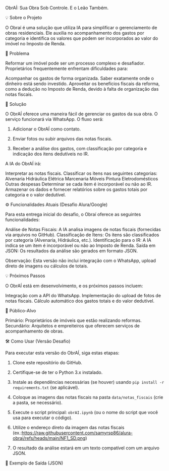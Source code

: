 ObrAÍ: Sua Obra Sob Controle. E o Leão Também.



💡 Sobre o Projeto

O Obraí é uma solução que utiliza IA para simplificar o gerenciamento de obras residenciais. Ele auxilia no acompanhamento dos gastos por categoria e identifica os valores que podem ser incorporados ao valor do imóvel no Imposto de Renda.



🎯 Problema 

Reformar um imóvel pode ser um processo complexo e desafiador. Proprietários frequentemente enfrentam dificuldades para:

Acompanhar os gastos de forma organizada.
Saber exatamente onde o dinheiro está sendo investido.
Aproveitar os benefícios fiscais da reforma, como a dedução no Imposto de Renda, devido à falta de organização das notas fiscais.


🚀 Solução 

O ObrAÍ oferece uma maneira fácil de gerenciar os gastos da sua obra. O serviço funcionará via WhatsApp. O fluxo será:

1. Adicionar o ObrAÍ como contato.

2. Enviar fotos ou subir arquivos das notas fiscais.

3. Receber a análise dos gastos, com classificação por categoria e indicação dos itens dedutíveis no IR.



A IA do ObrAÍ irá:

Interpretar as notas fiscais.
Classificar os itens nas seguintes categorias:
Alvenaria
Hidráulica
Elétrica
Marcenaria
Móveis
Pintura
Eletrodomésticos
Outras despesas
Determinar se cada item é incorporável ou não ao IR.
Armazenar os dados e fornecer relatórios sobre os gastos totais por categoria e o valor dedutível.


⚙️ Funcionalidades Atuais (Desafio Alura/Google)

Para esta entrega inicial do desafio, o Obraí oferece as seguintes funcionalidades:

Análise de Notas Fiscais: A IA analisa imagens de notas fiscais (fornecidas via arquivos no GitHub).
Classificação de Itens: Os itens são classificados por categoria (Alvenaria, Hidráulica, etc.).
Identificação para o IR: A IA indica se um item é incorporável ou não ao Imposto de Renda.
Saída em JSON: Os resultados da análise são gerados em formato JSON.


Observação: Esta versão não inclui integração com o WhatsApp, upload direto de imagens ou cálculos de totais.



💡 Próximos Passos 

O ObrAÍ está em desenvolvimento, e os próximos passos incluem:

Integração com a API do WhatsApp.
Implementação do upload de fotos de notas fiscais.
Cálculo automático dos gastos totais e do valor dedutível.


🎯 Público-Alvo

Primário: Proprietários de imóveis que estão realizando reformas.
Secundário: Arquitetos e empreiteiros que oferecem serviços de acompanhamento de obras.


🛠️ Como Usar (Versão Desafio) 

Para executar esta versão do ObrAÍ, siga estas etapas:

1. Clone este repositório do GitHub.

2. Certifique-se de ter o Python 3.x instalado.

3. Instale as dependências necessárias (se houver) usando `pip install -r requirements.txt` (se aplicável).

4. Coloque as imagens das notas fiscais na pasta `data/notas_fiscais` (crie a pasta, se necessário).

5. Execute o script principal: `obrAI.ipynb` (ou o nome do script que você usa para executar o código).

6. Utilize o endereço direto da imagem das notas fiscais (ex.:https://raw.githubusercontent.com/samyrsp86/alura-obrai/refs/heads/main/NF1_SD.png)

7. O resultado da análise estará em um texto compatível com um arquivo JSON.



📄 Exemplo de Saída (JSON)

```json { "nota_fiscal_1.jpg": [ { "item": "Saco de cimento 50kg", "categoria": "Alvenaria", "incorporavel_ir": true }, { "item": "Torneira cromada", "categoria": "Hidráulica", "incorporavel_ir": false } ], "nota_fiscal_2.png": [ // Outros itens e notas fiscais ] } 
